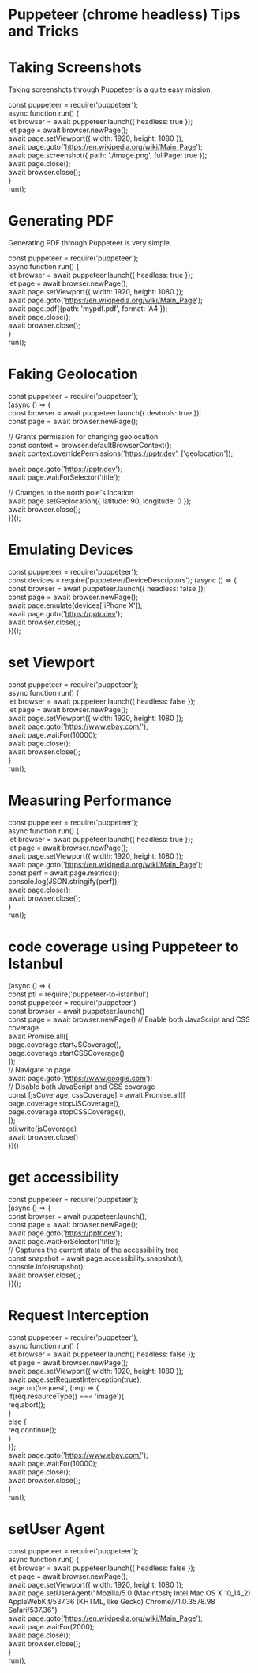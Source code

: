 # Puppeteer (chrome headless) Tips and Tricks

# Taking Screenshots
Taking screenshots through Puppeteer is a quite easy mission.

const puppeteer = require('puppeteer');  
async function run() {  
    let browser = await puppeteer.launch({ headless: true });   
    let page = await browser.newPage();   
    await page.setViewport({ width: 1920, height: 1080 });   
    await page.goto('https://en.wikipedia.org/wiki/Main_Page');   
    await page.screenshot({ path: './image.png', fullPage: true });   
	await page.close();   
    await browser.close();   
}   
run();  

# Generating PDF
Generating PDF through Puppeteer is very simple.

const puppeteer = require('puppeteer');  
async function run() {  
    let browser = await puppeteer.launch({ headless: true });  
    let page = await browser.newPage();  
    await page.setViewport({ width: 1920, height: 1080 });  
    await page.goto('https://en.wikipedia.org/wiki/Main_Page');  
    await page.pdf({path: 'mypdf.pdf', format: 'A4'});  
	await page.close();  
    await browser.close();  
}  
run(); 

# Faking Geolocation
const puppeteer = require('puppeteer');  
(async () => {  
  const browser = await puppeteer.launch({ devtools: true });  
  const page = await browser.newPage();  

  // Grants permission for changing geolocation  
  const context = browser.defaultBrowserContext();  
  await context.overridePermissions('https://pptr.dev', ['geolocation']);  

  await page.goto('https://pptr.dev');  
  await page.waitForSelector('title');  

  // Changes to the north pole's location  
  await page.setGeolocation({ latitude: 90, longitude: 0 });  
  await browser.close();  
})();  

# Emulating Devices
const puppeteer = require('puppeteer');  
const devices = require('puppeteer/DeviceDescriptors'); 
(async () => {  
  const browser = await puppeteer.launch({ headless: false });  
  const page = await browser.newPage();  
  await page.emulate(devices['iPhone X']);  
  await page.goto('https://pptr.dev');  
  await browser.close();  
})();  

# set Viewport
const puppeteer = require('puppeteer');  
async function run() {  
    let browser = await puppeteer.launch({ headless: false });  
    let page = await browser.newPage();  
    await page.setViewport({ width: 1920, height: 1080 });     
    await page.goto('https://www.ebay.com/');  
    await page.waitFor(10000);  
    await page.close();  
    await browser.close();  
}  
run();  

# Measuring Performance
const puppeteer = require('puppeteer');  
async function run() {  
    let browser = await puppeteer.launch({ headless: true });  
    let page = await browser.newPage();  
    await page.setViewport({ width: 1920, height: 1080 });  
    await page.goto('https://en.wikipedia.org/wiki/Main_Page');  
    const perf = await page.metrics();  
    console.log(JSON.stringify(perf));  
	await page.close();  
    await browser.close();  
}  
run();  


# code coverage using Puppeteer to Istanbul
(async () => {  
  const pti = require('puppeteer-to-istanbul')  
  const puppeteer = require('puppeteer')  
  const browser = await puppeteer.launch()  
  const page = await browser.newPage()
  // Enable both JavaScript and CSS coverage  
  await Promise.all([  
    page.coverage.startJSCoverage(),  
    page.coverage.startCSSCoverage()  
  ]);  
  // Navigate to page  
  await page.goto('https://www.google.com');  
  // Disable both JavaScript and CSS coverage  
  const [jsCoverage, cssCoverage] = await Promise.all([  
    page.coverage.stopJSCoverage(),  
    page.coverage.stopCSSCoverage(),  
  ]);  
  pti.write(jsCoverage)  
  await browser.close()  
})()  

# get accessibility
const puppeteer = require('puppeteer');  
(async () => {  
  const browser = await puppeteer.launch();  
  const page = await browser.newPage();  
  await page.goto('https://pptr.dev');  
  await page.waitForSelector('title');   
  // Captures the current state of the accessibility tree  
  const snapshot = await page.accessibility.snapshot();  
  console.info(snapshot);  
  await browser.close();  
})();  


# Request Interception
const puppeteer = require('puppeteer');  
async function run() {  
    let browser = await puppeteer.launch({ headless: false });  
    let page = await browser.newPage();  
    await page.setViewport({ width: 1920, height: 1080 });  
    await page.setRequestInterception(true);  
    page.on('request', (req) => {  
        if(req.resourceType() === 'image'){  
            req.abort();  
        }  
        else {  
            req.continue();  
        }  
    });  
    await page.goto('https://www.ebay.com/');  
    await page.waitFor(10000);  
    await page.close();  
    await browser.close();  
}  
run();  


# setUser Agent
const puppeteer = require('puppeteer');  
async function run() {  
    let browser = await puppeteer.launch({ headless: false });  
    let page = await browser.newPage();  
    await page.setViewport({ width: 1920, height: 1080 });  
	await page.setUserAgent("Mozilla/5.0 (Macintosh; Intel Mac OS X 10_14_2) AppleWebKit/537.36 (KHTML, like Gecko) Chrome/71.0.3578.98 Safari/537.36")  
    await page.goto('https://en.wikipedia.org/wiki/Main_Page');  
    await page.waitFor(2000);  
	await page.close();  
    await browser.close();  
}  
run();  
